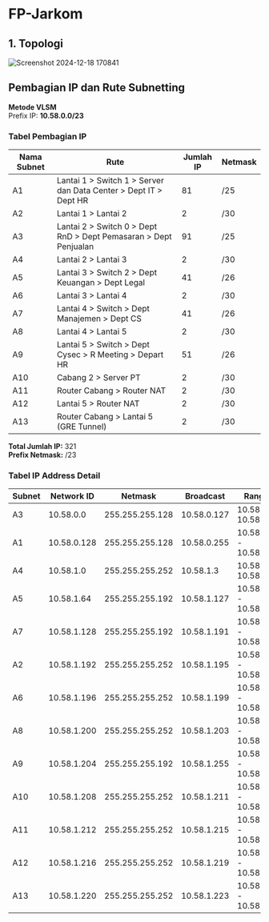 # FP-Jarkom

## 1. Topologi
![Screenshot 2024-12-18 170841](https://github.com/user-attachments/assets/94aee5b1-4c20-4391-9a77-f33a23563866)

## Pembagian IP dan Rute Subnetting
**Metode VLSM**  
Prefix IP: **10.58.0.0/23**

### Tabel Pembagian IP

| **Nama Subnet** | **Rute**                                                                       | **Jumlah IP** | **Netmask** |
|-----------------|--------------------------------------------------------------------------------|--------------|------------|
| A1             | Lantai 1 > Switch 1 > Server dan Data Center > Dept IT > Dept HR               | 81           | /25        |
| A2             | Lantai 1 > Lantai 2                                                            | 2            | /30        |
| A3             | Lantai 2 > Switch 0 > Dept RnD > Dept Pemasaran > Dept Penjualan               | 91           | /25        |
| A4             | Lantai 2 > Lantai 3                                                            | 2            | /30        |
| A5             | Lantai 3 > Switch 2 > Dept Keuangan > Dept Legal                               | 41           | /26        |
| A6             | Lantai 3 > Lantai 4                                                            | 2            | /30        |
| A7             | Lantai 4 > Switch > Dept Manajemen > Dept CS                                   | 41           | /26        |
| A8             | Lantai 4 > Lantai 5                                                            | 2            | /30        |
| A9             | Lantai 5 > Switch > Dept Cysec > R Meeting > Depart HR                         | 51           | /26        |
| A10            | Cabang 2 > Server PT                                                          | 2            | /30        |
| A11            | Router Cabang > Router NAT                                                    | 2            | /30        |
| A12            | Lantai 5 > Router NAT                                                         | 2            | /30        |
| A13            | Router Cabang > Lantai 5 (GRE Tunnel)                                         | 2            | /30        |

**Total Jumlah IP:** 321  
**Prefix Netmask:** /23  

### Tabel IP Address Detail

| **Subnet** | **Network ID** | **Netmask**       | **Broadcast**    | **Range IP**                        |
|------------|----------------|-------------------|------------------|------------------------------------|
| A3         | 10.58.0.0      | 255.255.255.128   | 10.58.0.127      | 10.58.0.1 - 10.58.0.126             |
| A1         | 10.58.0.128    | 255.255.255.128   | 10.58.0.255      | 10.58.0.129 - 10.58.0.254           |
| A4         | 10.58.1.0      | 255.255.255.252   | 10.58.1.3        | 10.58.1.1 - 10.58.1.2               |
| A5         | 10.58.1.64     | 255.255.255.192   | 10.58.1.127      | 10.58.1.65 - 10.58.1.126            |
| A7         | 10.58.1.128    | 255.255.255.192   | 10.58.1.191      | 10.58.1.129 - 10.58.1.190           |
| A2         | 10.58.1.192    | 255.255.255.252   | 10.58.1.195      | 10.58.1.193 - 10.58.1.194           |
| A6         | 10.58.1.196    | 255.255.255.252   | 10.58.1.199      | 10.58.1.197 - 10.58.1.198           |
| A8         | 10.58.1.200    | 255.255.255.252   | 10.58.1.203      | 10.58.1.201 - 10.58.1.202           |
| A9         | 10.58.1.204    | 255.255.255.192   | 10.58.1.255      | 10.58.1.205 - 10.58.1.254           |
| A10        | 10.58.1.208    | 255.255.255.252   | 10.58.1.211      | 10.58.1.209 - 10.58.1.210           |
| A11        | 10.58.1.212    | 255.255.255.252   | 10.58.1.215      | 10.58.1.213 - 10.58.1.214           |
| A12        | 10.58.1.216    | 255.255.255.252   | 10.58.1.219      | 10.58.1.217 - 10.58.1.218           |
| A13        | 10.58.1.220    | 255.255.255.252   | 10.58.1.223      | 10.58.1.221 - 10.58.1.222           |

